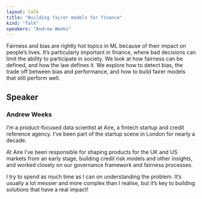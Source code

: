 ```yaml
---
layout: talk
title: "Building fairer models for finance"
kind: "Talk"
speakers: "Andrew Weeks"
---
```


Fairness and bias are rightly hot topics in ML because of their impact on people’s lives. It’s particularly important in finance, where bad decisions can limit the ability to participate in society. We look at how fairness can be defined, and how the law defines it. We explore how to detect bias, the trade off between bias and performance, and how to build fairer models that still perform well.

## Speaker

### Andrew Weeks

I’m a product-focused data scientist at Aire, a fintech startup and credit reference agency. I’ve been part of the startup scene in London for nearly a decade. 

At Aire I’ve been responsible for shaping products for the UK and US markets from an early stage, building credit risk models and other insights, and worked closely on our governance framework and fairness processes. 

I try to spend as much time as I can on understanding the problem. It’s usually a lot messier and more complex than I realise, but it’s key to building solutions that have a real impact!
